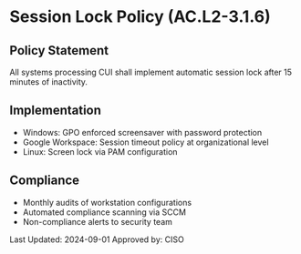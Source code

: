 # Session Lock Policy (AC.L2-3.1.6)

## Policy Statement

All systems processing CUI shall implement automatic session lock after 15 minutes of inactivity.

## Implementation

- Windows: GPO enforced screensaver with password protection
- Google Workspace: Session timeout policy at organizational level
- Linux: Screen lock via PAM configuration

## Compliance

- Monthly audits of workstation configurations
- Automated compliance scanning via SCCM
- Non-compliance alerts to security team

Last Updated: 2024-09-01
Approved by: CISO

